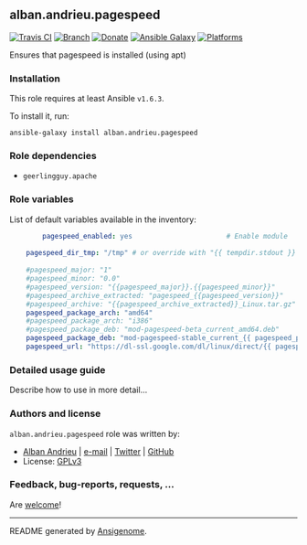 ## alban.andrieu.pagespeed

[![Travis CI](http://img.shields.io/travis/AlbanAndrieu/ansible-pagespeed.svg?style=flat)](http://travis-ci.org/AlbanAndrieu/ansible-pagespeed) [![Branch](http://img.shields.io/github/tag/AlbanAndrieu/ansible-pagespeed.svg?style=flat-square)](https://github.com/AlbanAndrieu/ansible-pagespeed/tree/master) [![Donate](https://img.shields.io/gratipay/AlbanAndrieu.svg?style=flat)](https://www.gratipay.com/AlbanAndrieu)  [![Ansible Galaxy](http://img.shields.io/badge/galaxy-alban.andrieu.pagespeed-blue.svg?style=flat)](https://galaxy.ansible.com/list#/roles/1992) [![Platforms](http://img.shields.io/badge/platforms-ubuntu-lightgrey.svg?style=flat)](#)

Ensures that pagespeed is installed (using apt)

### Installation

This role requires at least Ansible `v1.6.3`. 

To install it, run:

    ansible-galaxy install alban.andrieu.pagespeed

### Role dependencies

- `geerlingguy.apache`

### Role variables

List of default variables available in the inventory:

```yaml
        pagespeed_enabled: yes                       # Enable module
    
    pagespeed_dir_tmp: "/tmp" # or override with "{{ tempdir.stdout }} in order to have be sure to download the file"
    
    #pagespeed_major: "1"
    #pagespeed_minor: "0.0"
    #pagespeed_version: "{{pagespeed_major}}.{{pagespeed_minor}}"
    #pagespeed_archive_extracted: "pagespeed_{{pagespeed_version}}"
    #pagespeed_archive: "{{pagespeed_archive_extracted}}_Linux.tar.gz"
    pagespeed_package_arch: "amd64"
    #pagespeed_package_arch: "i386"
    #pagespeed_package_deb: "mod-pagespeed-beta_current_amd64.deb"
    pagespeed_package_deb: "mod-pagespeed-stable_current_{{ pagespeed_package_arch }}.deb"
    pagespeed_url: "https://dl-ssl.google.com/dl/linux/direct/{{ pagespeed_package_deb }}"
```


### Detailed usage guide

Describe how to use in more detail...


### Authors and license

`alban.andrieu.pagespeed` role was written by:
- [Alban Andrieu](fr.linkedin.com/in/nabla/) | [e-mail](mailto:alban.andrieu@free.fr) | [Twitter](https://twitter.com/AlbanAndrieu) | [GitHub](https://github.com/AlbanAndrieu)
- License: [GPLv3](https://tldrlegal.com/license/gnu-general-public-license-v3-%28gpl-3%29)

### Feedback, bug-reports, requests, ...

Are [welcome](https://github.com/AlbanAndrieu/ansible-pagespeed/issues)!

***

README generated by [Ansigenome](https://github.com/nickjj/ansigenome/).
